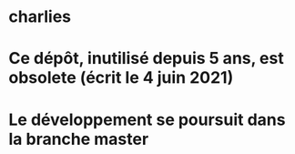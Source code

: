 # charlies
# Ce dépôt, inutilisé depuis 5 ans, est obsolete (écrit le 4 juin 2021)
# Le développement se poursuit dans la branche master
